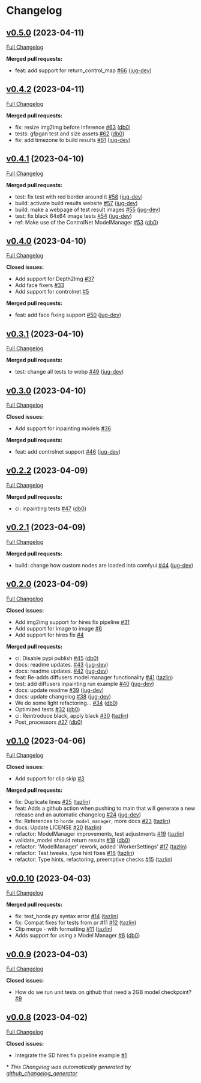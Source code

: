 # Changelog

## [v0.5.0](https://github.com/jug-dev/hordelib/tree/v0.5.0) (2023-04-11)

[Full Changelog](https://github.com/jug-dev/hordelib/compare/v0.4.2...v0.5.0)

**Merged pull requests:**

- feat: add support for return\_control\_map [\#66](https://github.com/jug-dev/hordelib/pull/66) ([jug-dev](https://github.com/jug-dev))

## [v0.4.2](https://github.com/jug-dev/hordelib/tree/v0.4.2) (2023-04-11)

[Full Changelog](https://github.com/jug-dev/hordelib/compare/v0.4.1...v0.4.2)

**Merged pull requests:**

- fix: resize img2img before inference [\#63](https://github.com/jug-dev/hordelib/pull/63) ([db0](https://github.com/db0))
- tests: gfpgan test and size assets [\#62](https://github.com/jug-dev/hordelib/pull/62) ([db0](https://github.com/db0))
- fix: add timezone to build results [\#61](https://github.com/jug-dev/hordelib/pull/61) ([jug-dev](https://github.com/jug-dev))

## [v0.4.1](https://github.com/jug-dev/hordelib/tree/v0.4.1) (2023-04-10)

[Full Changelog](https://github.com/jug-dev/hordelib/compare/v0.4.0...v0.4.1)

**Merged pull requests:**

- test: fix test with red border around it [\#58](https://github.com/jug-dev/hordelib/pull/58) ([jug-dev](https://github.com/jug-dev))
- build: activate build results website [\#57](https://github.com/jug-dev/hordelib/pull/57) ([jug-dev](https://github.com/jug-dev))
- build: make a webpage of test result images [\#55](https://github.com/jug-dev/hordelib/pull/55) ([jug-dev](https://github.com/jug-dev))
- test: fix black 64x64 image tests [\#54](https://github.com/jug-dev/hordelib/pull/54) ([jug-dev](https://github.com/jug-dev))
- ref: Make use of the ControlNet ModelManager [\#53](https://github.com/jug-dev/hordelib/pull/53) ([db0](https://github.com/db0))

## [v0.4.0](https://github.com/jug-dev/hordelib/tree/v0.4.0) (2023-04-10)

[Full Changelog](https://github.com/jug-dev/hordelib/compare/v0.3.1...v0.4.0)

**Closed issues:**

- Add support for Depth2Img [\#37](https://github.com/jug-dev/hordelib/issues/37)
- Add face fixers [\#33](https://github.com/jug-dev/hordelib/issues/33)
- Add support for controlnet [\#5](https://github.com/jug-dev/hordelib/issues/5)

**Merged pull requests:**

- feat: add face fixing support [\#50](https://github.com/jug-dev/hordelib/pull/50) ([jug-dev](https://github.com/jug-dev))

## [v0.3.1](https://github.com/jug-dev/hordelib/tree/v0.3.1) (2023-04-10)

[Full Changelog](https://github.com/jug-dev/hordelib/compare/v0.3.0...v0.3.1)

**Merged pull requests:**

- test: change all tests to webp [\#49](https://github.com/jug-dev/hordelib/pull/49) ([jug-dev](https://github.com/jug-dev))

## [v0.3.0](https://github.com/jug-dev/hordelib/tree/v0.3.0) (2023-04-10)

[Full Changelog](https://github.com/jug-dev/hordelib/compare/v0.2.2...v0.3.0)

**Closed issues:**

- Add support for inpainting models [\#36](https://github.com/jug-dev/hordelib/issues/36)

**Merged pull requests:**

- feat: add controlnet support [\#46](https://github.com/jug-dev/hordelib/pull/46) ([jug-dev](https://github.com/jug-dev))

## [v0.2.2](https://github.com/jug-dev/hordelib/tree/v0.2.2) (2023-04-09)

[Full Changelog](https://github.com/jug-dev/hordelib/compare/v0.2.1...v0.2.2)

**Merged pull requests:**

- ci: inpainting tests [\#47](https://github.com/jug-dev/hordelib/pull/47) ([db0](https://github.com/db0))

## [v0.2.1](https://github.com/jug-dev/hordelib/tree/v0.2.1) (2023-04-09)

[Full Changelog](https://github.com/jug-dev/hordelib/compare/v0.2.0...v0.2.1)

**Merged pull requests:**

- build: change how custom nodes are loaded into comfyui [\#44](https://github.com/jug-dev/hordelib/pull/44) ([jug-dev](https://github.com/jug-dev))

## [v0.2.0](https://github.com/jug-dev/hordelib/tree/v0.2.0) (2023-04-09)

[Full Changelog](https://github.com/jug-dev/hordelib/compare/v0.1.0...v0.2.0)

**Closed issues:**

- Add img2img support for hires fix pipeline [\#31](https://github.com/jug-dev/hordelib/issues/31)
- Add support for image to image [\#6](https://github.com/jug-dev/hordelib/issues/6)
- Add support for hires fix [\#4](https://github.com/jug-dev/hordelib/issues/4)

**Merged pull requests:**

- ci: Disable pypi publish [\#45](https://github.com/jug-dev/hordelib/pull/45) ([db0](https://github.com/db0))
- docs: readme updates. [\#43](https://github.com/jug-dev/hordelib/pull/43) ([jug-dev](https://github.com/jug-dev))
- docs: readme updates. [\#42](https://github.com/jug-dev/hordelib/pull/42) ([jug-dev](https://github.com/jug-dev))
- feat: Re-adds diffusers model manager functionality [\#41](https://github.com/jug-dev/hordelib/pull/41) ([tazlin](https://github.com/tazlin))
- test: add diffusers inpainting run example [\#40](https://github.com/jug-dev/hordelib/pull/40) ([jug-dev](https://github.com/jug-dev))
- docs: update readme [\#39](https://github.com/jug-dev/hordelib/pull/39) ([jug-dev](https://github.com/jug-dev))
- docs: update changelog [\#38](https://github.com/jug-dev/hordelib/pull/38) ([jug-dev](https://github.com/jug-dev))
- We do some light refactoring... [\#34](https://github.com/jug-dev/hordelib/pull/34) ([db0](https://github.com/db0))
- Optimized tests [\#32](https://github.com/jug-dev/hordelib/pull/32) ([db0](https://github.com/db0))
- ci: Reintroduce black, apply black  [\#30](https://github.com/jug-dev/hordelib/pull/30) ([tazlin](https://github.com/tazlin))
- Post\_processors [\#27](https://github.com/jug-dev/hordelib/pull/27) ([db0](https://github.com/db0))

## [v0.1.0](https://github.com/jug-dev/hordelib/tree/v0.1.0) (2023-04-06)

[Full Changelog](https://github.com/jug-dev/hordelib/compare/v0.0.10...v0.1.0)

**Closed issues:**

- Add support for clip skip [\#3](https://github.com/jug-dev/hordelib/issues/3)

**Merged pull requests:**

- fix: Duplicate lines [\#25](https://github.com/jug-dev/hordelib/pull/25) ([tazlin](https://github.com/tazlin))
- feat: Adds a github action when pushing to main that will generate a new release and an automatic changelog [\#24](https://github.com/jug-dev/hordelib/pull/24) ([jug-dev](https://github.com/jug-dev))
- fix: References to `horde_model_manager`, more docs [\#23](https://github.com/jug-dev/hordelib/pull/23) ([tazlin](https://github.com/tazlin))
- docs: Update LICENSE [\#20](https://github.com/jug-dev/hordelib/pull/20) ([tazlin](https://github.com/tazlin))
- refactor: ModelManager improvements, test adjustments [\#19](https://github.com/jug-dev/hordelib/pull/19) ([tazlin](https://github.com/tazlin))
- validate\_model should return results [\#18](https://github.com/jug-dev/hordelib/pull/18) ([db0](https://github.com/db0))
- refactor: 'ModelManager' rework, added 'WorkerSettings' [\#17](https://github.com/jug-dev/hordelib/pull/17) ([tazlin](https://github.com/tazlin))
- refactor: Test tweaks, type hint fixes [\#16](https://github.com/jug-dev/hordelib/pull/16) ([tazlin](https://github.com/tazlin))
- refactor: Type hints, refactoring, preemptive checks [\#15](https://github.com/jug-dev/hordelib/pull/15) ([tazlin](https://github.com/tazlin))

## [v0.0.10](https://github.com/jug-dev/hordelib/tree/v0.0.10) (2023-04-03)

[Full Changelog](https://github.com/jug-dev/hordelib/compare/v0.0.9...v0.0.10)

**Merged pull requests:**

- fix: test\_horde.py syntax error [\#14](https://github.com/jug-dev/hordelib/pull/14) ([tazlin](https://github.com/tazlin))
- fix: Compat fixes for tests from pr \#11 [\#12](https://github.com/jug-dev/hordelib/pull/12) ([tazlin](https://github.com/tazlin))
- Clip merge - with formatting [\#11](https://github.com/jug-dev/hordelib/pull/11) ([tazlin](https://github.com/tazlin))
- Adds support for using a Model Manager  [\#8](https://github.com/jug-dev/hordelib/pull/8) ([db0](https://github.com/db0))

## [v0.0.9](https://github.com/jug-dev/hordelib/tree/v0.0.9) (2023-04-03)

[Full Changelog](https://github.com/jug-dev/hordelib/compare/v0.0.8...v0.0.9)

**Closed issues:**

- How do we run unit tests on github that need a 2GB model checkpoint? [\#9](https://github.com/jug-dev/hordelib/issues/9)

## [v0.0.8](https://github.com/jug-dev/hordelib/tree/v0.0.8) (2023-04-02)

[Full Changelog](https://github.com/jug-dev/hordelib/compare/e3eae1c452e0f3145af3b8b62c14c377b3136f7b...v0.0.8)

**Closed issues:**

- Integrate the SD hires fix pipeline example [\#1](https://github.com/jug-dev/hordelib/issues/1)



\* *This Changelog was automatically generated by [github_changelog_generator](https://github.com/github-changelog-generator/github-changelog-generator)*
